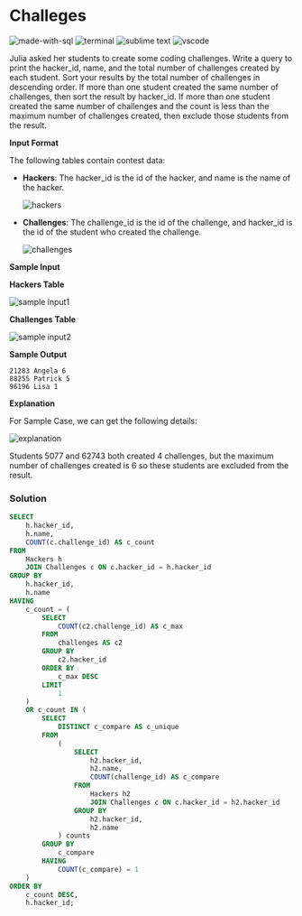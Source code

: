 # Challeges
![made-with-sql](https://img.shields.io/badge/Made%20with-SQL-007396.svg)
![terminal](https://img.shields.io/badge/Windows%20Terminal-4D4D4D?logo=windows%20terminal&logoColor=white)
![sublime text](https://img.shields.io/badge/sublime_text-%23575757.svg?logo=sublime-text&logoColor=important)
![vscode](https://img.shields.io/badge/Visual_Studio_Code-0078D4?logo=visual%20studio%20code&logoColor=white)

Julia asked her students to create some coding challenges. Write a query to print the hacker_id, name, and the total number of challenges created by each student. Sort your results by the total number of challenges in descending order. If more than one student created the same number of challenges, then sort the result by hacker_id. If more than one student created the same number of challenges and the count is less than the maximum number of challenges created, then exclude those students from the result.

**Input Format**

The following tables contain contest data:

- **Hackers**: The hacker_id is the id of the hacker, and name is the name of the hacker.

    ![hackers](https://s3.amazonaws.com/hr-challenge-images/19506/1458521004-cb4c077dd3-ScreenShot2016-03-21at6.06.54AM.png)

- **Challenges**: The challenge_id is the id of the challenge, and hacker_id is the id of the student who created the challenge.

    ![challenges](https://s3.amazonaws.com/hr-challenge-images/19506/1458521079-549341d9ec-ScreenShot2016-03-21at6.07.03AM.png)

**Sample Input**

**Hackers Table**

![sample input1](https://s3.amazonaws.com/hr-challenge-images/19506/1458521384-34c6866dae-ScreenShot2016-03-21at6.07.15AM.png)

**Challenges Table**

![sample input2](https://s3.amazonaws.com/hr-challenge-images/19506/1458521410-befa8e1cd9-ScreenShot2016-03-21at6.07.25AM.png)

**Sample Output**
```
21283 Angela 6
88255 Patrick 5
96196 Lisa 1
```

**Explanation**

For Sample Case, we can get the following details:

![explanation](https://s3.amazonaws.com/hr-challenge-images/19506/1458521677-fd04c384c0-ScreenShot2016-03-21at6.07.38AM.png)

Students 5077 and 62743 both created 4 challenges, but the maximum number of challenges created is 6 so these students are excluded from the result.

### Solution
```sql
SELECT
    h.hacker_id,
    h.name,
    COUNT(c.challenge_id) AS c_count
FROM
    Hackers h
    JOIN Challenges c ON c.hacker_id = h.hacker_id
GROUP BY
    h.hacker_id,
    h.name
HAVING
    c_count = (
        SELECT
            COUNT(c2.challenge_id) AS c_max
        FROM
            challenges AS c2
        GROUP BY
            c2.hacker_id
        ORDER BY
            c_max DESC
        LIMIT
            1
    )
    OR c_count IN (
        SELECT
            DISTINCT c_compare AS c_unique
        FROM
            (
                SELECT
                    h2.hacker_id,
                    h2.name,
                    COUNT(challenge_id) AS c_compare
                FROM
                    Hackers h2
                    JOIN Challenges c ON c.hacker_id = h2.hacker_id
                GROUP BY
                    h2.hacker_id,
                    h2.name
            ) counts
        GROUP BY
            c_compare
        HAVING
            COUNT(c_compare) = 1
    )
ORDER BY
    c_count DESC,
    h.hacker_id;
```